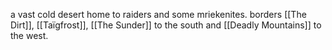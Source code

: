 a vast cold desert home to raiders and some mriekenites.
borders [[The Dirt]], [[Taïgfrost]], [[The Sunder]] to the south and [[Deadly Mountains]] to the west.
